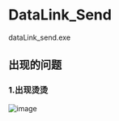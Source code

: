 # DataLink_Send
dataLink_send.exe

## 出现的问题
### 1.出现烫烫
![image](https://github.com/wholvecoding/DataLink_Send/assets/126675746/087f3c0d-c38e-490b-9bf0-d7b4984dcb2b)
